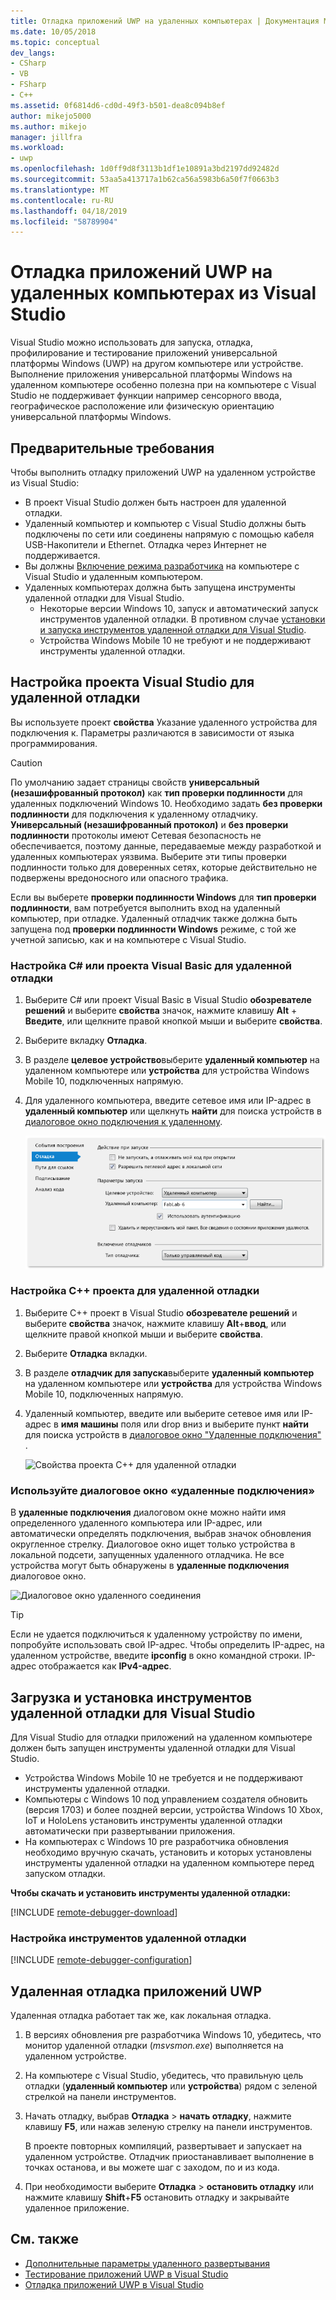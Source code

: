 ```yaml
---
title: Отладка приложений UWP на удаленных компьютерах | Документация Майкрософт
ms.date: 10/05/2018
ms.topic: conceptual
dev_langs:
- CSharp
- VB
- FSharp
- C++
ms.assetid: 0f6814d6-cd0d-49f3-b501-dea8c094b8ef
author: mikejo5000
ms.author: mikejo
manager: jillfra
ms.workload:
- uwp
ms.openlocfilehash: 1d0ff9d8f3113b1df1e10891a3bd2197dd92482d
ms.sourcegitcommit: 53aa5a413717a1b62ca56a5983b6a50f7f0663b3
ms.translationtype: MT
ms.contentlocale: ru-RU
ms.lasthandoff: 04/18/2019
ms.locfileid: "58789904"
---
```

# <a name="debug-uwp-apps-on-remote-machines-from-visual-studio"></a>Отладка приложений UWP на удаленных компьютерах из Visual Studio

Visual Studio можно использовать для запуска, отладка, профилирование и тестирование приложений универсальной платформы Windows (UWP) на другом компьютере или устройстве. Выполнение приложения универсальной платформы Windows на удаленном компьютере особенно полезна при на компьютере с Visual Studio не поддерживает функции например сенсорного ввода, географическое расположение или физическую ориентацию универсальной платформы Windows.

##  <a name="BKMK_Prerequisites"></a> Предварительные требования

Чтобы выполнить отладку приложений UWP на удаленном устройстве из Visual Studio:

- В проект Visual Studio должен быть настроен для удаленной отладки.
- Удаленный компьютер и компьютер с Visual Studio должны быть подключены по сети или соединены напрямую с помощью кабеля USB-Накопители и Ethernet. Отладка через Интернет не поддерживается.
- Вы должны [Включение режима разработчика](/windows/uwp/get-started/enable-your-device-for-development) на компьютере с Visual Studio и удаленным компьютером.
- Удаленных компьютерах должна быть запущена инструменты удаленной отладки для Visual Studio.
  - Некоторые версии Windows 10, запуск и автоматический запуск инструментов удаленной отладки. В противном случае [установки и запуска инструментов удаленной отладки для Visual Studio](#BKMK_download).
  - Устройства Windows Mobile 10 не требуют и не поддерживают инструменты удаленной отладки.

##  <a name="BKMK_ConnectVS"></a> Настройка проекта Visual Studio для удаленной отладки
<a name="BKMK_DirectConnect"></a> Вы используете проект **свойства** Указание удаленного устройства для подключения к. Параметры различаются в зависимости от языка программирования.

> [!CAUTION]
> По умолчанию задает страницы свойств **универсальный (незашифрованный протокол)** как **тип проверки подлинности** для удаленных подключений Windows 10. Необходимо задать **без проверки подлинности** для подключения к удаленному отладчику. **Универсальный (незашифрованный протокол)** и **без проверки подлинности** протоколы имеют Сетевая безопасность не обеспечивается, поэтому данные, передаваемые между разработкой и удаленных компьютерах уязвима. Выберите эти типы проверки подлинности только для доверенных сетях, которые действительно не подвержены вредоносного или опасного трафика.
>
>Если вы выберете **проверки подлинности Windows** для **тип проверки подлинности**, вам потребуется выполнить вход на удаленный компьютер, при отладке. Удаленный отладчик также должна быть запущена под **проверки подлинности Windows** режиме, с той же учетной записью, как и на компьютере с Visual Studio.

###  <a name="BKMK_Choosing_the_remote_device_for_C__and_Visual_Basic_projects"></a> Настройка C# или проекта Visual Basic для удаленной отладки

1. Выберите C# или проект Visual Basic в Visual Studio **обозревателе решений** и выберите **свойства** значок, нажмите клавишу **Alt** +  **Введите**, или щелкните правой кнопкой мыши и выберите **свойства**.

1.  Выберите вкладку **Отладка**.

1.  В разделе **целевое устройство**выберите **удаленный компьютер** на удаленном компьютере или **устройства** для устройства Windows Mobile 10, подключенных напрямую.

1.  Для удаленного компьютера, введите сетевое имя или IP-адрес в **удаленный компьютер** или щелкнуть **найти** для поиска устройств в [диалоговое окно подключения к удаленному](#remote-connections).

    ![Свойства управляемого проекта для удаленной отладки](../debugger/media/vsrun_managed_projprop_remote.png "управляемых отладки свойств проекта")

###  <a name="BKMK_Choosing_the_remote_device_for_JavaScript_and_C___projects"></a> Настройка C++ проекта для удаленной отладки

1.  Выберите C++ проект в Visual Studio **обозревателе решений** и выберите **свойства** значок, нажмите клавишу **Alt**+**ввод**, или щелкните правой кнопкой мыши и выберите **свойства**.

1.  Выберите **Отладка** вкладки.

3.  В разделе **отладчик для запуска**выберите **удаленный компьютер** на удаленном компьютере или **устройства** для устройства Windows Mobile 10, подключенных напрямую.

1.  Удаленный компьютер, введите или выберите сетевое имя или IP-адрес в **имя машины** поля или drop вниз и выберите пункт **найти** для поиска устройств в [диалоговое окно "Удаленные подключения" ](#remote-connections).

    ![Свойства проекта C++ для удаленной отладки](../debugger/media/vsrun_cpp_projprop_remote.png "свойства проекта отладки C++")

### <a name="remote-connections"></a> Используйте диалоговое окно «удаленные подключения»

В **удаленные подключения** диалоговом окне можно найти имя определенного удаленного компьютера или IP-адрес, или автоматически определять подключения, выбрав значок обновления округленное стрелку. Диалоговое окно ищет только устройства в локальной подсети, запущенных удаленного отладчика. Не все устройства могут быть обнаружены в **удаленные подключения** диалоговое окно.

 ![Диалоговое окно удаленного соединения](../debugger/media/vsrun_selectremotedebuggerdlg.png "диалоговом окне удаленных подключений")

>[!TIP]
>Если не удается подключиться к удаленному устройству по имени, попробуйте использовать свой IP-адрес. Чтобы определить IP-адрес, на удаленном устройстве, введите **ipconfig** в окно командной строки. IP-адрес отображается как **IPv4-адрес**.

## <a name="BKMK_download"></a> Загрузка и установка инструментов удаленной отладки для Visual Studio

Для Visual Studio для отладки приложений на удаленном компьютере должен быть запущен инструменты удаленной отладки для Visual Studio.

- Устройства Windows Mobile 10 не требуется и не поддерживают инструменты удаленной отладки.
- Компьютеры с Windows 10 под управлением создателя обновить (версия 1703) и более поздней версии, устройства Windows 10 Xbox, IoT и HoloLens установить инструменты удаленной отладки автоматически при развертывании приложения.
- На компьютерах с Windows 10 pre разработчика обновления необходимо вручную скачать, установить и которых установлены инструменты удаленной отладки на удаленном компьютере перед запуском отладки.

**Чтобы скачать и установить инструменты удаленной отладки:**

[!INCLUDE [remote-debugger-download](../debugger/includes/remote-debugger-download.md)]

### <a name="BKMK_setup"></a> Настройка инструментов удаленной отладки

[!INCLUDE [remote-debugger-configuration](../debugger/includes/remote-debugger-configuration.md)]

##  <a name="BKMK_RunRemoteDebug"></a> Удаленная отладка приложений UWP

Удаленная отладка работает так же, как локальная отладка.

1. В версиях обновления pre разработчика Windows 10, убедитесь, что монитор удаленной отладки (*msvsmon.exe*) выполняется на удаленном устройстве.

1. На компьютере с Visual Studio, убедитесь, что правильную цель отладки (**удаленный компьютер** или **устройства**) рядом с зеленой стрелкой на панели инструментов.

1. Начать отладку, выбрав **Отладка** > **начать отладку**, нажмите клавишу **F5**, или нажав зеленую стрелку на панели инструментов.

   В проекте повторных компиляций, развертывает и запускает на удаленном устройстве. Отладчик приостанавливает выполнение в точках останова, и вы можете шаг с заходом, по и из кода.

1. При необходимости выберите **Отладка** > **остановить отладку** или нажмите клавишу **Shift**+**F5** остановить отладку и закрывайте удаленное приложение.

## <a name="see-also"></a>См. также
- [Дополнительные параметры удаленного развертывания](/windows/uwp/debug-test-perf/deploying-and-debugging-uwp-apps#advanced-remote-deployment-options)
- [Тестирование приложений UWP в Visual Studio](/visualstudio/test/create-and-run-unit-tests-for-a-store-app-in-visual-studio/)
- [Отладка приложений UWP в Visual Studio](debugging-windows-store-and-windows-universal-apps.md)
